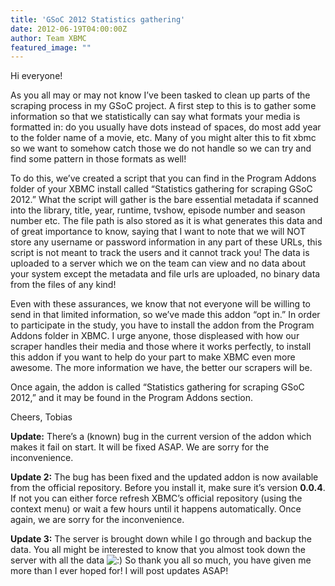 ```yaml
---
title: 'GSoC 2012 Statistics gathering'
date: 2012-06-19T04:00:00Z
author: Team XBMC
featured_image: ""
---
```

Hi everyone!

 As you all may or may not know I’ve been tasked to clean up parts of the scraping process in my GSoC project. A first step to this is to gather some information so that we statistically can say what formats your media is formatted in: do you usually have dots instead of spaces, do most add year to the folder name of a movie, etc. Many of you might alter this to fit xbmc so we want to somehow catch those we do not handle so we can try and find some pattern in those formats as well!

 To do this, we’ve created a script that you can find in the Program Addons folder of your XBMC install called “Statistics gathering for scraping GSoC 2012.” What the script will gather is the bare essential metadata if scanned into the library, title, year, runtime, tvshow, episode number and season number etc. The file path is also stored as it is what generates this data and of great importance to know, saying that I want to note that we will NOT store any username or password information in any part of these URLs, this script is not meant to track the users and it cannot track you! The data is uploaded to a server which we on the team can view and no data about your system except the metadata and file urls are uploaded, no binary data from the files of any kind!

 Even with these assurances, we know that not everyone will be willing to send in that limited information, so we’ve made this addon “opt in.” In order to participate in the study, you have to install the addon from the Program Addons folder in XBMC. I urge anyone, those displeased with how our scraper handles their media and those where it works perfectly, to install this addon if you want to help do your part to make XBMC even more awesome. The more information we have, the better our scrapers will be.

 Once again, the addon is called “Statistics gathering for scraping GSoC 2012,” and it may be found in the Program Addons section.

 Cheers, Tobias

 **Update:** There’s a (known) bug in the current version of the addon which makes it fail on start. It will be fixed ASAP. We are sorry for the inconvenience.

 **Update 2:** The bug has been fixed and the updated addon is now available from the official repository. Before you install it, make sure it’s version **0.0.4**. If not you can either force refresh XBMC’s official repository (using the context menu) or wait a few hours until it happens automatically. Once again, we are sorry for the inconvenience.

 **Update 3:** The server is brought down while I go through and backup the data. You all might be interested to know that you almost took down the server with all the data ![:)](/sites/default/files/uploads/icon_smile.gif) So thank you all so much, you have given me more than I ever hoped for! I will post updates ASAP!

 